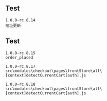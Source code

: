 ## Test
```
1.0.0-rc.8.14
地址更新

```
## Test
```
1.0.0-rc.8.15
order_placed

```

```
1.0.0-rc.8.17
src\modules\checkout\pages\frontStore\all\[context]detectCurrentCart[auth].js

```

```
1.0.0-rc.8.18
src\modules\checkout\pages\frontStore\all\[context]detectCurrentCart[auth].js

```